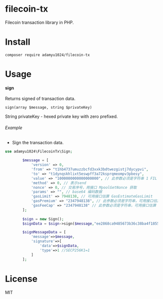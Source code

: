 # filecoin-tx
Filecoin transaction library in PHP.

# Install

```
composer require adamyu1024/filecoin-tx
```

# Usage

#### sign

Returns signed of transaction data.

`sign(array $message, string $privateKey)`

String privateKey - hexed private key with zero prefixed.

###### Example

* Sign the transaction data.

```php
use adamyu1024\FilecoinTx\Sign;

        $message = [
            'version' => 0,
            'from' => "t1hb4737umuzzbcfd3xxk3bdtwezgistj7dycypvi",
            'to' => "t1dynqskhlixt5eswpff3a72ksprqmeompv3pbesy",
            'value' => "1000000000000000000", // 此参数必须是字符串 1 FIL
            'method' => 0, // 表示send
            'nonce' => 0, // 交易序号，用接口 MpoolGetNonce 获取
            'params' => "", // base64 编码数据
            'gasLimit' => 7948138, // 可用接口估算 GasEstimateGasLimit
            'gasPremium' => "2347948138", // 此参数必须是字符串，可用接口估算 GasEstimateGasPremium
            'gasFeeCap' => "2347948138" // 此参数必须是字符串，可用接口估算 GasEstimateFeeCap
        ];
        
        $sign = new Sign();
        $signData = $sign->sign($message,"ee2868ca9485673b36c38ba4f18551be25d08dd9be9bd24c44cd626b37cadae4");

        $signMessageData = [
            'message'=>$message,
            'signature'=>[
                'data'=>$signData,
                'type'=>1 //SECP256K1=1
            ]
        ];
```

# License
MIT